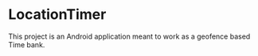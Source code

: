 # LocationTimer

This project is an Android application meant to work as a geofence based Time bank.

